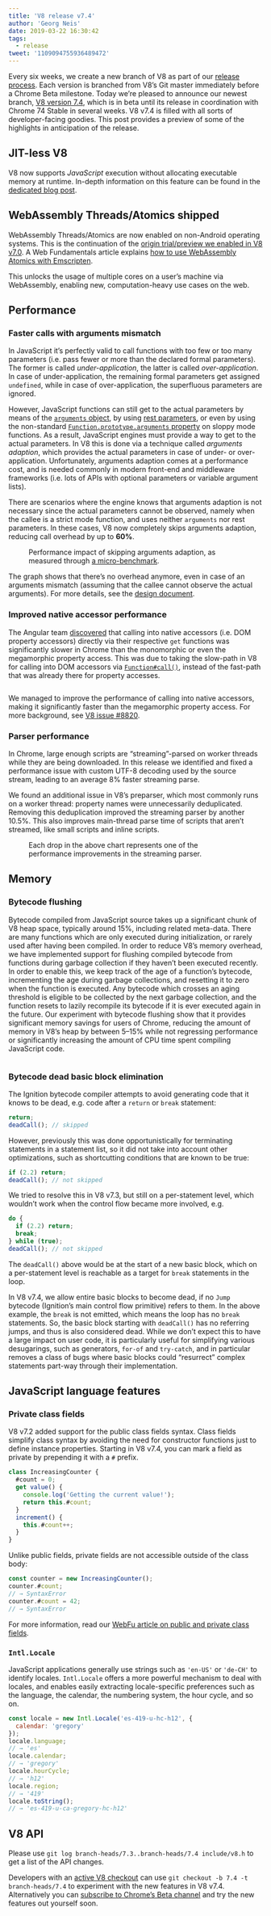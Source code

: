 ```yaml
---
title: 'V8 release v7.4'
author: 'Georg Neis'
date: 2019-03-22 16:30:42
tags:
  - release
tweet: '1109094755936489472'
---
```

Every six weeks, we create a new branch of V8 as part of our [release process](/docs/release-process). Each version is branched from V8’s Git master immediately before a Chrome Beta milestone. Today we’re pleased to announce our newest branch, [V8 version 7.4](https://chromium.googlesource.com/v8/v8.git/+log/branch-heads/7.4), which is in beta until its release in coordination with Chrome 74 Stable in several weeks. V8 v7.4 is filled with all sorts of developer-facing goodies. This post provides a preview of some of the highlights in anticipation of the release.

## JIT-less V8

V8 now supports *JavaScript* execution without allocating executable memory at runtime. In-depth information on this feature can be found in the [dedicated blog post](/blog/jitless).

## WebAssembly Threads/Atomics shipped

WebAssembly Threads/Atomics are now enabled on non-Android operating systems. This is the continuation of the [origin trial/preview we enabled in V8 v7.0](/blog/v8-release-70#a-preview-of-webassembly-threads). A Web Fundamentals article explains [how to use WebAssembly Atomics with Emscripten](https://developers.google.com/web/updates/2018/10/wasm-threads).

This unlocks the usage of multiple cores on a user’s machine via WebAssembly, enabling new, computation-heavy use cases on the web.

## Performance

### Faster calls with arguments mismatch

In JavaScript it’s perfectly valid to call functions with too few or too many parameters (i.e. pass fewer or more than the declared formal parameters). The former is called _under-application_, the latter is called _over-application_. In case of under-application, the remaining formal parameters get assigned `undefined`, while in case of over-application, the superfluous parameters are ignored.

However, JavaScript functions can still get to the actual parameters by means of the [`arguments` object](https://developer.mozilla.org/en-US/docs/Web/JavaScript/Reference/Functions/arguments), by using [rest parameters](https://developer.mozilla.org/en-US/docs/Web/JavaScript/Reference/Functions/rest_parameters), or even by using the non-standard [`Function.prototype.arguments` property](https://developer.mozilla.org/en-US/docs/Web/JavaScript/Reference/Global_Objects/Function/arguments) on sloppy mode functions. As a result, JavaScript engines must provide a way to get to the actual parameters. In V8 this is done via a technique called _arguments adaption_, which provides the actual parameters in case of under- or over-application. Unfortunately, arguments adaption comes at a performance cost, and is needed commonly in modern front-end and middleware frameworks (i.e. lots of APIs with optional parameters or variable argument lists).

There are scenarios where the engine knows that arguments adaption is not necessary since the actual parameters cannot be observed, namely when the callee is a strict mode function, and uses neither `arguments` nor rest parameters. In these cases, V8 now completely skips arguments adaption, reducing call overhead by up to **60%**.

<figure>
  <img src="/_img/v8-release-74/argument-mismatch-performance.svg" intrinsicsize="600x290" alt="">
  <figcaption>Performance impact of skipping arguments adaption, as measured through <a href="https://gist.github.com/bmeurer/4916fc2b983acc9ee1d33f5ee1ada1d3#file-bench-call-overhead-js">a micro-benchmark</a>.</figcaption>
</figure>

The graph shows that there’s no overhead anymore, even in case of an arguments mismatch (assuming that the callee cannot observe the actual arguments). For more details, see the [design document](https://bit.ly/v8-faster-calls-with-arguments-mismatch).

### Improved native accessor performance

The Angular team [discovered](https://mhevery.github.io/perf-tests/DOM-megamorphic.html) that calling into native accessors (i.e. DOM property accessors) directly via their respective `get` functions was significantly slower in Chrome than the monomorphic or even the megamorphic property access. This was due to taking the slow-path in V8 for calling into DOM accessors via [`Function#call()`](https://developer.mozilla.org/en-US/docs/Web/JavaScript/Reference/Global_Objects/Function/call), instead of the fast-path that was already there for property accesses.

<figure>
  <img src="/_img/v8-release-74/native-accessor-performance.svg" intrinsicsize="600x271" alt="">
</figure>

We managed to improve the performance of calling into native accessors, making it significantly faster than the megamorphic property access. For more background, see [V8 issue #8820](https://bugs.chromium.org/p/v8/issues/detail?id=8820).

### Parser performance

In Chrome, large enough scripts are “streaming”-parsed on worker threads while they are being downloaded. In this release we identified and fixed a performance issue with custom UTF-8 decoding used by the source stream, leading to an average 8% faster streaming parse.

We found an additional issue in V8’s preparser, which most commonly runs on a worker thread: property names were unnecessarily deduplicated. Removing this deduplication improved the streaming parser by another 10.5%. This also improves main-thread parse time of scripts that aren’t streamed, like small scripts and inline scripts.

<figure>
  <img src="/_img/v8-release-74/parser-performance.jpg" srcset="/_img/v8-release-74/parser-performance@2x.jpg" intrinsicsize="1069x244" alt="">
  <figcaption>Each drop in the above chart represents one of the performance improvements in the streaming parser.</figcaption>
</figure>

## Memory

### Bytecode flushing

Bytecode compiled from JavaScript source takes up a significant chunk of V8 heap space, typically around 15%, including related meta-data. There are many functions which are only executed during initialization, or rarely used after having been compiled.
In order to reduce V8’s memory overhead, we have implemented support for flushing compiled bytecode from functions during garbage collection if they haven’t been executed recently. In order to enable this, we keep track of the age of a function’s bytecode, incrementing the age during garbage collections, and resetting it to zero when the function is executed. Any bytecode which crosses an aging threshold is eligible to be collected by the next garbage collection, and the function resets to lazily recompile its bytecode if it is ever executed again in the future.
Our experiment with bytecode flushing show that it provides significant memory savings for users of Chrome, reducing the amount of memory in V8’s heap by between 5–15% while not regressing performance or significantly increasing the amount of CPU time spent compiling JavaScript code.

<figure>
  <img src="/_img/v8-release-74/bytecode-flushing.svg" intrinsicsize="600x271" alt="">
</figure>

### Bytecode dead basic block elimination

The Ignition bytecode compiler attempts to avoid generating code that it knows to be dead, e.g. code after a `return` or `break` statement:

```js
return;
deadCall(); // skipped
```

However, previously this was done opportunistically for terminating statements in a statement list, so it did not take into account other optimizations, such as shortcutting conditions that are known to be true:

```js
if (2.2) return;
deadCall(); // not skipped
```

We tried to resolve this in V8 v7.3, but still on a per-statement level, which wouldn’t work when the control flow became more involved, e.g.

```js
do {
  if (2.2) return;
  break;
} while (true);
deadCall(); // not skipped
```

The `deadCall()` above would be at the start of a new basic block, which on a per-statement level is reachable as a target for `break` statements in the loop.

In V8 v7.4, we allow entire basic blocks to become dead, if no `Jump` bytecode (Ignition’s main control flow primitive) refers to them. In the above example, the `break` is not emitted, which means the loop has no `break` statements. So, the basic block starting with `deadCall()` has no referring jumps, and thus is also considered dead. While we don’t expect this to have a large impact on user code, it is particularly useful for simplifying various desugarings, such as generators, `for-of` and `try-catch`, and in particular removes a class of bugs where basic blocks could “resurrect” complex statements part-way through their implementation.

## JavaScript language features

### Private class fields

V8 v7.2 added support for the public class fields syntax. Class fields simplify class syntax by avoiding the need for constructor functions just to define instance properties. Starting in V8 v7.4, you can mark a field as private by prepending it with a `#` prefix.

```js
class IncreasingCounter {
  #count = 0;
  get value() {
    console.log('Getting the current value!');
    return this.#count;
  }
  increment() {
    this.#count++;
  }
}
```

Unlike public fields, private fields are not accessible outside of the class body:

```js
const counter = new IncreasingCounter();
counter.#count;
// → SyntaxError
counter.#count = 42;
// → SyntaxError
```

For more information, read our [WebFu article on public and private class fields](https://developers.google.com/web/updates/2018/12/class-fields).

### `Intl.Locale`

JavaScript applications generally use strings such as `'en-US'` or `'de-CH'` to identify locales. `Intl.Locale` offers a more powerful mechanism to deal with locales, and enables easily extracting locale-specific preferences such as the language, the calendar, the numbering system, the hour cycle, and so on.

```js
const locale = new Intl.Locale('es-419-u-hc-h12', {
  calendar: 'gregory'
});
locale.language;
// → 'es'
locale.calendar;
// → 'gregory'
locale.hourCycle;
// → 'h12'
locale.region;
// → '419'
locale.toString();
// → 'es-419-u-ca-gregory-hc-h12'
```

## V8 API

Please use `git log branch-heads/7.3..branch-heads/7.4 include/v8.h` to get a list of the API changes.

Developers with an [active V8 checkout](/docs/source-code#using-git) can use `git checkout -b 7.4 -t branch-heads/7.4` to experiment with the new features in V8 v7.4. Alternatively you can [subscribe to Chrome’s Beta channel](https://www.google.com/chrome/browser/beta.html) and try the new features out yourself soon.
